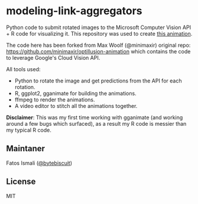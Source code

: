 # modeling-link-aggregators

Python code to submit rotated images to the Microsoft Computer Vision API + R code for visualizing it. This repository was used to create [this animation](https://twitter.com/minimaxir/status/1103676561809539072). 

The code here has been forked from Max Woolf (@minimaxir) original repo: https://github.com/minimaxir/optillusion-animation which contains the code to leverage Google's Cloud Vision API.  

All tools used:

* Python to rotate the image and get predictions from the API for each rotation.
* R, ggplot2, gganimate for building the animations.
* ffmpeg to render the animations.
* A video editor to stitch all the animations together.

**Disclaimer**: This was my first time working with gganimate (and working around a few bugs which surfaced), as a result my R code is messier than my typical R code.

## Maintaner

Fatos Ismali ([@bytebiscuit](http://www.thinkgradient.com))

## License

MIT
